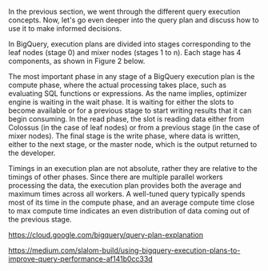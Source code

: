 <!-- ---
title: Using Query Plans
layout: default
categories: (2) BigQuery Internals
permalink: /internals/query_plans/
order: 3
description: Now that you understand how queries are executed in BigQuery, lets go deeper into how you can use the query plan
next_page_title: 
next_page_permalink: 
prev_page_title: 
prev_page_permalink: 
--- -->


In the previous section, we went through the different query execution concepts. Now, let's go even deeper into the query plan and discuss how to use it to make informed decisions. 

In BigQuery, execution plans are divided into stages corresponding to the leaf nodes (stage 0) and mixer nodes (stages 1 to n). Each stage has 4 components, as shown in Figure 2 below.

The most important phase in any stage of a BigQuery execution plan is the compute phase, where the actual processing takes place, such as evaluating SQL functions or expressions. As the name implies, optimizer engine is waiting in the wait phase. It is waiting for either the slots to become available or for a previous stage to start writing results that it can begin consuming. In the read phase, the slot is reading data either from Colossus (in the case of leaf nodes) or from a previous stage (in the case of mixer nodes). The final stage is the write phase, where data is written, either to the next stage, or the master node, which is the output returned to the developer.

Timings in an execution plan are not absolute, rather they are relative to the timings of other phases. Since there are multiple parallel workers processing the data, the execution plan provides both the average and maximum times across all workers. A well-tuned query typically spends most of its time in the compute phase, and an average compute time close to max compute time indicates an even distribution of data coming out of the previous stage.

https://cloud.google.com/bigquery/query-plan-explanation

https://medium.com/slalom-build/using-bigquery-execution-plans-to-improve-query-performance-af141b0cc33d
